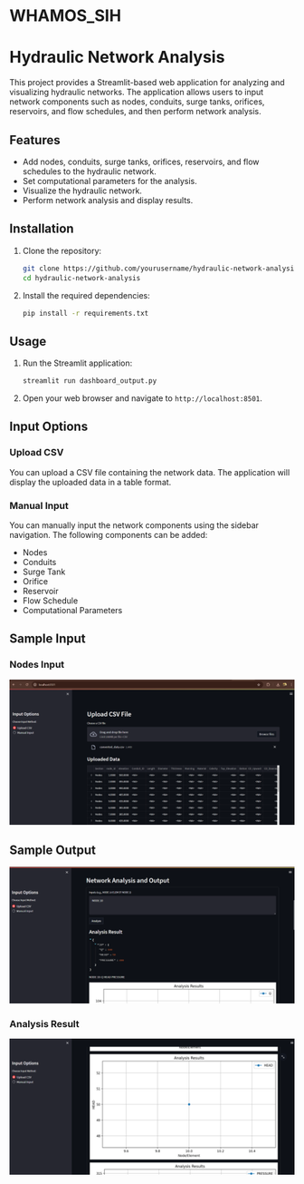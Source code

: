 # WHAMOS_SIH
# Hydraulic Network Analysis

This project provides a Streamlit-based web application for analyzing and visualizing hydraulic networks. The application allows users to input network components such as nodes, conduits, surge tanks, orifices, reservoirs, and flow schedules, and then perform network analysis.

## Features

- Add nodes, conduits, surge tanks, orifices, reservoirs, and flow schedules to the hydraulic network.
- Set computational parameters for the analysis.
- Visualize the hydraulic network.
- Perform network analysis and display results.

## Installation

1. Clone the repository:
    ```sh
    git clone https://github.com/yourusername/hydraulic-network-analysis.git
    cd hydraulic-network-analysis
    ```

2. Install the required dependencies:
    ```sh
    pip install -r requirements.txt
    ```

## Usage

1. Run the Streamlit application:
    ```sh
    streamlit run dashboard_output.py
    ```

2. Open your web browser and navigate to `http://localhost:8501`.

## Input Options

### Upload CSV

You can upload a CSV file containing the network data. The application will display the uploaded data in a table format.

### Manual Input

You can manually input the network components using the sidebar navigation. The following components can be added:

- Nodes
- Conduits
- Surge Tank
- Orifice
- Reservoir
- Flow Schedule
- Computational Parameters

## Sample Input

### Nodes Input

![Nodes Input](sample_input.png)

## Sample Output

![Conduits Input](sample_out.png)



### Analysis Result

![Analysis Result](analysis.png)

